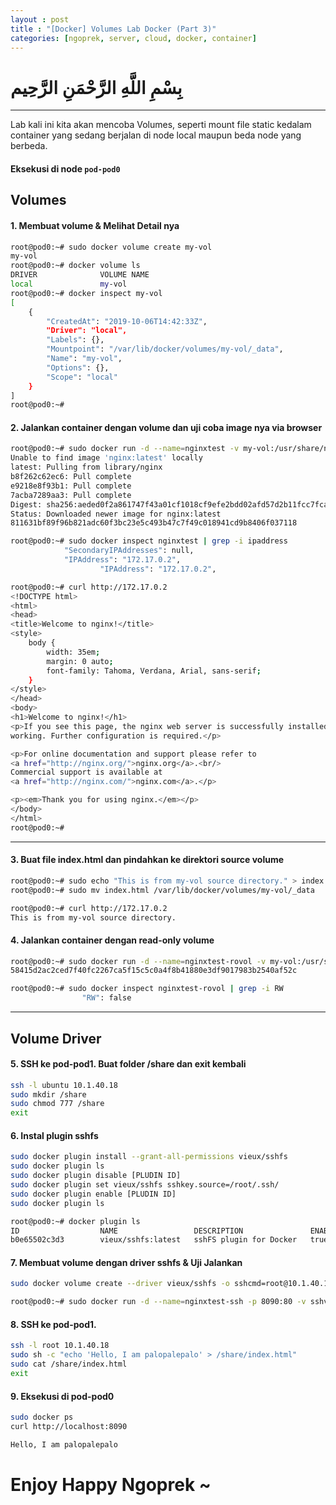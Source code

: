 ```yaml
---
layout : post
title : "[Docker] Volumes Lab Docker (Part 3)"
categories: [ngoprek, server, cloud, docker, container]
---
```


# بِسْمِ اللَّهِ الرَّحْمَنِ الرَّحِيم

---

Lab kali ini kita akan mencoba Volumes, seperti mount file static kedalam container yang sedang berjalan di node local maupun beda node yang berbeda.

#### Eksekusi di node `pod-pod0` ###

## Volumes 

#### 1. Membuat volume & Melihat Detail nya

```BASH
root@pod0:~# sudo docker volume create my-vol
my-vol
root@pod0:~# docker volume ls
DRIVER              VOLUME NAME
local               my-vol
root@pod0:~# docker inspect my-vol
[
    {
        "CreatedAt": "2019-10-06T14:42:33Z",
        "Driver": "local",
        "Labels": {},
        "Mountpoint": "/var/lib/docker/volumes/my-vol/_data",
        "Name": "my-vol",
        "Options": {},
        "Scope": "local"
    }
]
root@pod0:~# 
```
#### 2. Jalankan container dengan volume dan uji coba image nya via browser
```BASH
root@pod0:~# sudo docker run -d --name=nginxtest -v my-vol:/usr/share/nginx/html nginx:latest
Unable to find image 'nginx:latest' locally
latest: Pulling from library/nginx
b8f262c62ec6: Pull complete 
e9218e8f93b1: Pull complete 
7acba7289aa3: Pull complete 
Digest: sha256:aeded0f2a861747f43a01cf1018cf9efe2bdd02afd57d2b11fcc7fcadc16ccd1
Status: Downloaded newer image for nginx:latest
811631bf89f96b821adc60f3bc23e5c493b47c7f49c018941cd9b8406f037118
```
```BASH 
root@pod0:~# sudo docker inspect nginxtest | grep -i ipaddress
            "SecondaryIPAddresses": null,
            "IPAddress": "172.17.0.2",
                    "IPAddress": "172.17.0.2",
```
```BASH
root@pod0:~# curl http://172.17.0.2
<!DOCTYPE html>
<html>
<head>
<title>Welcome to nginx!</title>
<style>
    body {
        width: 35em;
        margin: 0 auto;
        font-family: Tahoma, Verdana, Arial, sans-serif;
    }
</style>
</head>
<body>
<h1>Welcome to nginx!</h1>
<p>If you see this page, the nginx web server is successfully installed and
working. Further configuration is required.</p>

<p>For online documentation and support please refer to
<a href="http://nginx.org/">nginx.org</a>.<br/>
Commercial support is available at
<a href="http://nginx.com/">nginx.com</a>.</p>

<p><em>Thank you for using nginx.</em></p>
</body>
</html>
root@pod0:~# 
```

---

#### 3. Buat file index.html dan pindahkan ke direktori source volume

```BASH 
root@pod0:~# sudo echo "This is from my-vol source directory." > index.html
root@pod0:~# sudo mv index.html /var/lib/docker/volumes/my-vol/_data
```

```BASH
root@pod0:~# curl http://172.17.0.2
This is from my-vol source directory.
```

#### 4. Jalankan container dengan read-only volume

```BASH
root@pod0:~# sudo docker run -d --name=nginxtest-rovol -v my-vol:/usr/share/nginx/html:ro nginx:latest
58415d2ac2ced7f40fc2267ca5f15c5c0a4f8b41880e3df9017983b2540af52c
```

```BASH
root@pod0:~# sudo docker inspect nginxtest-rovol | grep -i RW
                "RW": false
```
---

## Volume Driver
#### 5. SSH ke pod-pod1. Buat folder /share dan exit kembali

```BASH
ssh -l ubuntu 10.1.40.18
sudo mkdir /share
sudo chmod 777 /share
exit
```
#### 6. Instal plugin sshfs 
```BASH
sudo docker plugin install --grant-all-permissions vieux/sshfs
sudo docker plugin ls
sudo docker plugin disable [PLUDIN ID]
sudo docker plugin set vieux/sshfs sshkey.source=/root/.ssh/
sudo docker plugin enable [PLUDIN ID]
sudo docker plugin ls
```

```BASH
root@pod0:~# docker plugin ls
ID                  NAME                 DESCRIPTION               ENABLED
b0e65502c3d3        vieux/sshfs:latest   sshFS plugin for Docker   true
```

#### 7. Membuat volume dengan driver sshfs & Uji Jalankan
```BASH
sudo docker volume create --driver vieux/sshfs -o sshcmd=root@10.1.40.18:/share  -o allow_other sshvolume
```

```BASH
root@pod0:~# sudo docker run -d --name=nginxtest-ssh -p 8090:80 -v sshvolume:/usr/share/nginx/html nginx:latesta3b6f5ea53b4768802bbcd6480a1206eece95e5f2de6295ee4b07f743d9bb194
```

#### 8. SSH ke pod-pod1.
```BASH
ssh -l root 10.1.40.18
sudo sh -c "echo 'Hello, I am palopalepalo' > /share/index.html"
sudo cat /share/index.html
exit
```

#### 9. Eksekusi di pod-pod0
```BASH
sudo docker ps
curl http://localhost:8090

Hello, I am palopalepalo
```
# Enjoy Happy Ngoprek ~
